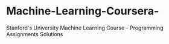 # Machine-Learning-Coursera-
Stanford's University Machine Learning Course - Programming Assignments Solutions
